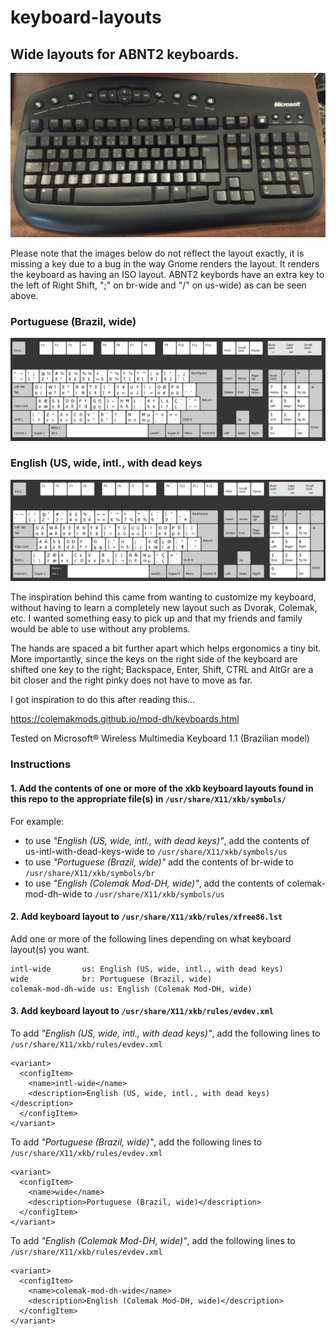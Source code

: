 # keyboard-layouts

## Wide layouts for ABNT2 keyboards.

![Portuguese (Brazil, wide)](https://raw.githubusercontent.com/globalviking/keyboard-layouts/master/images/physical-keyboard.jpg)

Please note that the images below do not reflect the layout exactly, it is missing a key due to a bug in the way Gnome renders the layout. It renders the keyboard as having an ISO layout. ABNT2 keybords have an extra key to the left of Right Shift, ";" on br-wide and "/" on us-wide) as can be seen above.

### Portuguese (Brazil, wide)
![Portuguese (Brazil, wide)](https://raw.githubusercontent.com/globalviking/keyboard-layouts/master/images/br-wide.png)

### English (US, wide, intl., with dead keys
![English (US, wide, intl., with dead keys)](https://raw.githubusercontent.com/globalviking/keyboard-layouts/master/images/us-intl-wide.png)

The inspiration behind this came from wanting to customize my keyboard, without having to learn a completely new layout such as Dvorak, Colemak, etc. I wanted something easy to pick up and that my friends and family would be able to use without any problems.

The hands are spaced a bit further apart which helps ergonomics a tiny bit. More importantly, since the keys on the right side of the keyboard are shifted one key to the right; Backspace, Enter, Shift, CTRL and AltGr are a bit closer and the right pinky does not have to move as far.

I got inspiration to do this after reading this...

https://colemakmods.github.io/mod-dh/keyboards.html

Tested on Microsoft® Wireless Multimedia Keyboard 1.1 (Brazilian model)

### Instructions

#### 1. Add the contents of one or more of the xkb keyboard layouts found in this repo to the appropriate file(s) in `/usr/share/X11/xkb/symbols/`

For example:

- to use *"English (US, wide, intl., with dead keys)"*, add the contents of us-intl-with-dead-keys-wide to `/usr/share/X11/xkb/symbols/us`
- to use *"Portuguese (Brazil, wide)"* add the contents of br-wide to `/usr/share/X11/xkb/symbols/br`
- to use *"English (Colemak Mod-DH, wide)"*, add the contents of colemak-mod-dh-wide to `/usr/share/X11/xkb/symbols/us`

#### 2. Add keyboard layout to `/usr/share/X11/xkb/rules/xfree86.lst`

Add one or more of the following lines depending on what keyboard layout(s) you want.

```
intl-wide       us: English (US, wide, intl., with dead keys)
wide            br: Portuguese (Brazil, wide)
colemak-mod-dh-wide us: English (Colemak Mod-DH, wide)
```

#### 3. Add keyboard layout to `/usr/share/X11/xkb/rules/evdev.xml`

To add *"English (US, wide, intl., with dead keys)"*, add the following lines to `/usr/share/X11/xkb/rules/evdev.xml`

```
<variant>
  <configItem>
    <name>intl-wide</name>
    <description>English (US, wide, intl., with dead keys)</description>
  </configItem>
</variant>
```

To add *"Portuguese (Brazil, wide)"*, add the following lines to `/usr/share/X11/xkb/rules/evdev.xml`

```
<variant>
  <configItem>
    <name>wide</name>
    <description>Portuguese (Brazil, wide)</description>
  </configItem>
</variant>
```

To add *"English (Colemak Mod-DH, wide)"*, add the following lines to `/usr/share/X11/xkb/rules/evdev.xml`

```
<variant>
  <configItem>
    <name>colemak-mod-dh-wide</name>
    <description>English (Colemak Mod-DH, wide)</description>
  </configItem>
</variant>
```
